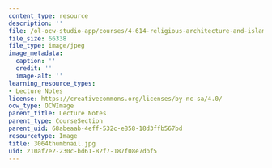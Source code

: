 ```yaml
---
content_type: resource
description: ''
file: /ol-ocw-studio-app/courses/4-614-religious-architecture-and-islamic-cultures-fall-2002/210af7e2230cbd6182f7187f08e7dbf5_3064thumbnail.jpg
file_size: 66338
file_type: image/jpeg
image_metadata:
  caption: ''
  credit: ''
  image-alt: ''
learning_resource_types:
- Lecture Notes
license: https://creativecommons.org/licenses/by-nc-sa/4.0/
ocw_type: OCWImage
parent_title: Lecture Notes
parent_type: CourseSection
parent_uid: 68abeaab-4eff-532c-e858-18d3ffb567bd
resourcetype: Image
title: 3064thumbnail.jpg
uid: 210af7e2-230c-bd61-82f7-187f08e7dbf5
---
```

